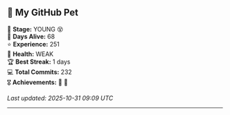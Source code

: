 ## 🐾 My GitHub Pet

🐤 **Stage:** YOUNG 😵  
📅 **Days Alive:** 68  
⭐ **Experience:** 251  
💓 **Health:** WEAK  
🏆 **Best Streak:** 1 days  
💻 **Total Commits:** 232  
🎖️ **Achievements:** 🐣 🔄  

*Last updated: 2025-10-31 09:09 UTC*

---
